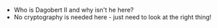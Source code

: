 * Who is Dagobert II and why isn't he here?
* No cryptography is needed here - just need to look at the right thing!